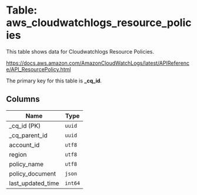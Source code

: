 # Table: aws_cloudwatchlogs_resource_policies

This table shows data for Cloudwatchlogs Resource Policies.

https://docs.aws.amazon.com/AmazonCloudWatchLogs/latest/APIReference/API_ResourcePolicy.html

The primary key for this table is **_cq_id**.

## Columns

| Name          | Type          |
| ------------- | ------------- |
|_cq_id (PK)|`uuid`|
|_cq_parent_id|`uuid`|
|account_id|`utf8`|
|region|`utf8`|
|policy_name|`utf8`|
|policy_document|`json`|
|last_updated_time|`int64`|